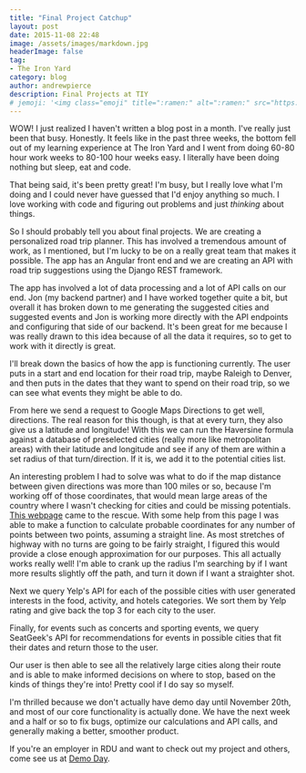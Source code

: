 ```yaml
---
title: "Final Project Catchup"
layout: post
date: 2015-11-08 22:48
image: /assets/images/markdown.jpg
headerImage: false
tag:
- The Iron Yard
category: blog
author: andrewpierce
description: Final Projects at TIY
# jemoji: '<img class="emoji" title=":ramen:" alt=":ramen:" src="https://assets.github.com/images/icons/emoji/unicode/1f35c.png" height="20" width="20" align="absmiddle">'
---
```



WOW! I just realized I haven't written a blog post in a month. I've really just been
that busy. Honestly. It feels like in the past three weeks, the bottom fell out of
my learning experience at The Iron Yard and I went from doing 60-80 hour work weeks to 80-100 hour weeks easy. I literally have been doing nothing but sleep, eat and
code.

That being said, it's been pretty great! I'm busy, but I really love what I'm doing
and I could never have guessed that I'd enjoy anything so much. I love working with
code and figuring out problems and just _thinking_ about things.

So I should probably tell you about final projects. We are creating a personalized
road trip planner. This has involved a tremendous amount of work, as I mentioned, but
I'm lucky to be on a really great team that makes it possible. The app has an Angular front end and we are creating an API with road trip suggestions using the Django REST framework.

The app has involved a lot of data processing and a lot of API calls on our end. Jon (my backend partner) and I have worked together quite a bit, but overall it has broken down to me generating the suggested cities and suggested events and Jon is working more directly with the API endpoints and configuring that side of our backend. It's been great for me because I was really drawn to this idea because of all the data it requires, so to get to work with it directly is great.

I'll break down the basics of how the app is functioning currently. The user puts in a start and end location for their road trip, maybe Raleigh to Denver, and then puts in the dates that they want to spend on their road trip, so we can see what events they might be able to do.

From here we send a request to Google Maps Directions to get well, directions. The real reason for this though, is that at every turn, they also give us a latitude and longitude! With this we can run the Haversine formula against a database of preselected cities (really more like metropolitan areas) with their latitude and longitude and see if any of them are within a set radius of that turn/direction. If it is, we add it to the potential cities list.

An interesting problem I had to solve was what to do if the map distance between given directions was more than 100 miles or so, because I'm working off of those coordinates, that would mean large areas of the country where I wasn't checking for cities and could be missing potentials. [This webpage](http://www.movable-type.co.uk/scripts/latlong.html) came to the rescue. With some help from this page I was able to make a function to calculate probable coordinates for any number of points between two points, assuming a straight line. As most stretches of highway with no turns are going to be fairly straight, I figured this would provide a close enough approximation for our purposes. This all actually works really well! I'm able to crank up the radius I'm searching by if I want more results slightly off the path, and turn it down if I want a straighter shot.

Next we query Yelp's API for each of the possible cities with user generated interests in the food, activity, and hotels categories. We sort them by Yelp rating and give back the top 3 for each city to the user.

Finally, for events such as concerts and sporting events, we query SeatGeek's API for recommendations for events in possible cities that fit their dates and return those to the user.

Our user is then able to see all the relatively large cities along their route and is able to make informed decisions on where to stop, based on the kinds of things they're into! Pretty cool if I do say so myself.

I'm thrilled because we don't actually have demo day until November 20th, and most of our core functionality is actually done. We have the next week and a half or so to fix bugs, optimize our calculations and API calls, and generally making a better, smoother product.

If you're an employer in RDU and want to check out my project and others, come see us at [Demo Day](http://www.eventbrite.com/e/the-iron-yard-durham-cohort-5-demo-day-tickets-19208308568?aff=erelexporg).
